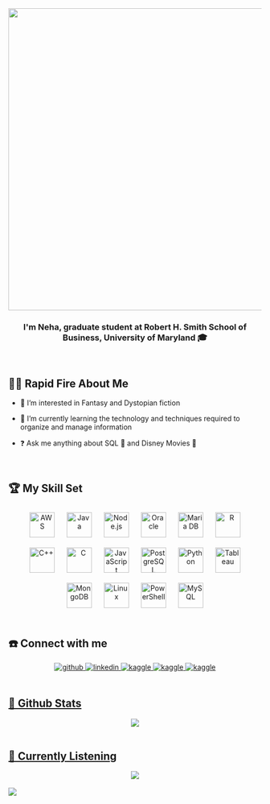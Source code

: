 <div align="center">
<img src="https://rishavanand.github.io/static/images/greetings.gif" align="center" height="" width="600" />
</div>  
  
### <div align="center">I'm Neha, graduate student at Robert H. Smith School of Business, University of Maryland 🎓</div>  
  

<br>  

## 💁‍♀️ Rapid Fire About Me

- 👀 I’m interested in Fantasy and Dystopian fiction  
  

- 🌱 I’m currently learning the technology and techniques required to organize and manage information  
  

- ❓ Ask me anything about SQL 📝 and Disney Movies 🎥  
  

<br/>  


## 🏆 My Skill Set  
<div align="center">  
<img style="margin: 10px" src="https://profilinator.rishav.dev/skills-assets/amazonwebservices-original-wordmark.svg" alt="AWS" height="50" />  
<img style="margin: 10px" src="https://profilinator.rishav.dev/skills-assets/java-original-wordmark.svg" alt="Java" height="50" />  
<img style="margin: 10px" src="https://profilinator.rishav.dev/skills-assets/nodejs-original-wordmark.svg" alt="Node.js" height="50" />  
<img style="margin: 10px" src="https://profilinator.rishav.dev/skills-assets/oracle-original.svg" alt="Oracle" height="50" />  
<img style="margin: 10px" src="https://profilinator.rishav.dev/skills-assets/mariadb.png" alt="Maria DB" height="50" />  
<img style="margin: 10px" src="https://profilinator.rishav.dev/skills-assets/r.svg" alt="R" height="50" />  
<img style="margin: 10px" src="https://profilinator.rishav.dev/skills-assets/cplusplus-original.svg" alt="C++" height="50" />  
<img style="margin: 10px" src="https://profilinator.rishav.dev/skills-assets/c-original.svg" alt="C" height="50" />  
<img style="margin: 10px" src="https://profilinator.rishav.dev/skills-assets/javascript-original.svg" alt="JavaScript" height="50" />  
<img style="margin: 10px" src="https://profilinator.rishav.dev/skills-assets/postgresql-original-wordmark.svg" alt="PostgreSQL" height="50" />  
<img style="margin: 10px" src="https://profilinator.rishav.dev/skills-assets/python-original.svg" alt="Python" height="50" />  
<img style="margin: 10px" src="https://profilinator.rishav.dev/skills-assets/tableau.svg" alt="Tableau" height="50" />  
<img style="margin: 10px" src="https://profilinator.rishav.dev/skills-assets/mongodb-original-wordmark.svg" alt="MongoDB" height="50" />  
<img style="margin: 10px" src="https://profilinator.rishav.dev/skills-assets/linux-original.svg" alt="Linux" height="50" />  
<img style="margin: 10px" src="https://profilinator.rishav.dev/skills-assets/powershell.png" alt="PowerShell" height="50" />  
<img style="margin: 10px" src="https://profilinator.rishav.dev/skills-assets/mysql-original-wordmark.svg" alt="MySQL" height="50" />  
</div>  

<br/>  


## ☎️ Connect with me  
<div align="center">
<a href="https://github.com/https://github.com/Neha-Ambekar" target="_blank">
<img src=https://img.shields.io/badge/github-%2324292e.svg?&style=for-the-badge&logo=github&logoColor=white alt=github style="margin-bottom: 5px;" />
</a>
<a href="https://linkedin.com/in/https://www.linkedin.com/in/nehaambekar/" target="_blank">
<img src=https://img.shields.io/badge/linkedin-%231E77B5.svg?&style=for-the-badge&logo=linkedin&logoColor=white alt=linkedin style="margin-bottom: 5px;" />
</a>
<a href="https://www.kaggle.com/https://www.kaggle.com/nehaambekar" target="_blank">
<img src=https://img.shields.io/badge/kaggle-%2344BAE8.svg?&style=for-the-badge&logo=kaggle&logoColor=white alt=kaggle style="margin-bottom: 5px;" />
</a>  
<a href="https://mail.google.com/mail/?view=cm&source=mailto&to=asneha1996@gmail.com" target="_blank">
<img src=https://img.shields.io/badge/Gmail-D14836?style=for-the-badge&logo=gmail&logoColor=white alt=kaggle style="margin-bottom: 5px;" />
</a>  
<a href="https://www.goodreads.com/nehaambekar" target="_blank">  
<img src=https://img.shields.io/badge/Goodreads-372213?style=for-the-badge&logo=goodreads&logoColor=white alt=kaggle style="margin-bottom: 5px;" />
</div>  
  

<br/>  


## 🚀 Github Stats  
<div align="center"><img src="https://github-readme-stats.vercel.app/api?username=Neha-Ambekar&show_icons=true&count_private=true&hide_border=true" align="center" /></div>  

<br/>  


## 🎵 Currently Listening
<div align="center"><img src="https://spotify-github-profile.vercel.app/api/view?uid=asneha96&cover_image=true&theme=natemoo-re&bar_color=a64eb1&bar_color_cover=true" /></div>  

<br/>  

<div align="left">
<img src="https://komarev.com/ghpvc/?username=Neha-Ambekar&&style=flat-square" align="left" />
</div>  

<br />

